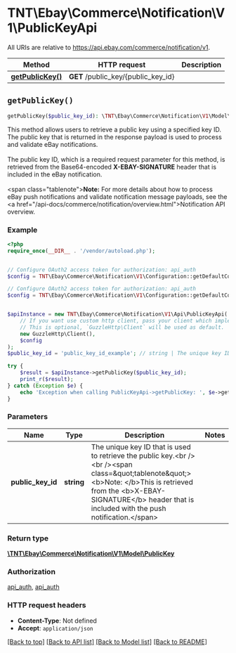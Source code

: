 # TNT\Ebay\Commerce\Notification\V1\PublicKeyApi

All URIs are relative to https://api.ebay.com/commerce/notification/v1.

Method | HTTP request | Description
------------- | ------------- | -------------
[**getPublicKey()**](PublicKeyApi.md#getPublicKey) | **GET** /public_key/{public_key_id} | 


## `getPublicKey()`

```php
getPublicKey($public_key_id): \TNT\Ebay\Commerce\Notification\V1\Model\PublicKey
```



This method allows users to retrieve a public key using a specified key ID. The public key that is returned in the response payload is used to process and validate eBay notifications.<br /><br />The public key ID, which is a required request parameter for this method, is retrieved from the Base64-encoded <b>X-EBAY-SIGNATURE</b> header that is included in the eBay notification.<br /><br /><span class=\"tablenote\"><b>Note:</b> For more details about how to process eBay push notifications and validate notification message payloads, see the <a href=\"/api-docs/commerce/notification/overview.html\">Notification API overview</a>.</span>

### Example

```php
<?php
require_once(__DIR__ . '/vendor/autoload.php');


// Configure OAuth2 access token for authorization: api_auth
$config = TNT\Ebay\Commerce\Notification\V1\Configuration::getDefaultConfiguration()->setAccessToken('YOUR_ACCESS_TOKEN');

// Configure OAuth2 access token for authorization: api_auth
$config = TNT\Ebay\Commerce\Notification\V1\Configuration::getDefaultConfiguration()->setAccessToken('YOUR_ACCESS_TOKEN');


$apiInstance = new TNT\Ebay\Commerce\Notification\V1\Api\PublicKeyApi(
    // If you want use custom http client, pass your client which implements `GuzzleHttp\ClientInterface`.
    // This is optional, `GuzzleHttp\Client` will be used as default.
    new GuzzleHttp\Client(),
    $config
);
$public_key_id = 'public_key_id_example'; // string | The unique key ID that is used to retrieve the public key.<br /><br /><span class=\"tablenote\"><b>Note: </b>This is retrieved from the <b>X-EBAY-SIGNATURE</b> header that is included with the push notification.</span>

try {
    $result = $apiInstance->getPublicKey($public_key_id);
    print_r($result);
} catch (Exception $e) {
    echo 'Exception when calling PublicKeyApi->getPublicKey: ', $e->getMessage(), PHP_EOL;
}
```

### Parameters

Name | Type | Description  | Notes
------------- | ------------- | ------------- | -------------
 **public_key_id** | **string**| The unique key ID that is used to retrieve the public key.&lt;br /&gt;&lt;br /&gt;&lt;span class&#x3D;\&quot;tablenote\&quot;&gt;&lt;b&gt;Note: &lt;/b&gt;This is retrieved from the &lt;b&gt;X-EBAY-SIGNATURE&lt;/b&gt; header that is included with the push notification.&lt;/span&gt; |

### Return type

[**\TNT\Ebay\Commerce\Notification\V1\Model\PublicKey**](../Model/PublicKey.md)

### Authorization

[api_auth](../../README.md#api_auth), [api_auth](../../README.md#api_auth)

### HTTP request headers

- **Content-Type**: Not defined
- **Accept**: `application/json`

[[Back to top]](#) [[Back to API list]](../../README.md#endpoints)
[[Back to Model list]](../../README.md#models)
[[Back to README]](../../README.md)
